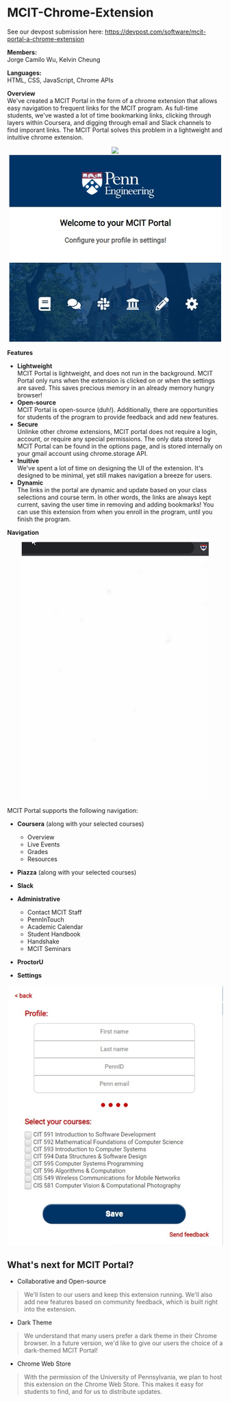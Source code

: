 # MCIT-Chrome-Extension
 
 See our devpost submission here: https://devpost.com/software/mcit-portal-a-chrome-extension
 
 **Members:**\
 Jorge Camilo Wu, Kelvin Cheung
 
 **Languages:**\
 HTML, CSS, JavaScript, Chrome APIs
 
 **Overview**\
 We've created a MCIT Portal in the form of a chrome extension that allows easy navigation to frequent links for the MCIT program. As full-time students, we've wasted a lot of time bookmarking links, clicking through layers within Coursera, and digging through email and Slack channels to find imporant links. The MCIT Portal solves this problem in a lightweight and intuitive chrome extension. 
 
 <p align="center">
 
 <img src="https://raw.githubusercontent.com/kelvinch9/MCIT-Chrome-Extension/master/images/extension_favicon.PNG?token=ANWOM6N7V7FBCYZZKCLFFRC6DC6VA">
 
  <img src="https://raw.githubusercontent.com/kelvinch9/MCIT-Chrome-Extension/master/images/welcome_msg.jpg?token=ANWOM6J4FEN2SWAEYCBSZCS6DC6WM">
 </p>
 
 **Features**
 
 * **Lightweight** \
    MCIT Portal is lightweight, and does not run in the background. MCIT Portal only runs when the extension is clicked on or when the settings are saved. This saves precious memory in an already memory hungry browser!
 * **Open-source** \
    MCIT Portal is open-source (duh!). Additionally, there are opportunities for students of the program to provide feedback and add new features.
 * **Secure** \
    Unlinke other chrome extensions, MCIT portal does not require a login, account, or require any special permissions. The only data stored by MCIT Portal can be found in the options page, and is stored internally on your gmail account using chrome.storage API. 
 * **Inuitive** \
    We've spent a lot of time on designing the UI of the extension. It's designed to be minimal, yet still makes navigation a breeze for users.
 * **Dynamic** \
    The links in the portal are dynamic and update based on your class selections and course term. In other words, the links are always kept current, saving the user time in removing and adding bookmarks! You can use this extension from when you enroll in the program, until you finish the program.
 
**Navigation**
<p align="center">
 
  <img src="https://github.com/kelvinch9/MCIT-Chrome-Extension/blob/master/images/MCIT%20Portal.gif?raw=true">

</p>

MCIT Portal supports the following navigation:
* **Coursera** (along with your selected courses)
  * Overview 
  * Live Events
  * Grades
  * Resources

* **Piazza** (along with your selected courses)
* **Slack**
* **Administrative**
  * Contact MCIT Staff
  * PennInTouch
  * Academic Calendar
  * Student Handbook
  * Handshake
  * MCIT Seminars
* **ProctorU**
* **Settings**

<p align="center">
 
  <img src="https://raw.githubusercontent.com/kelvinch9/MCIT-Chrome-Extension/master/images/options.jpg">

</p>

## What's next for MCIT Portal?
* Collaborative and Open-source
 > We'll listen to our users and keep this extension running. We'll also add new features based on community feedback, which is built right into the extension.
*  Dark Theme
> We understand that many users prefer a dark theme in their Chrome browser. In a future version, we'd like to give our users the choice of a dark-themed MCIT Portal!
* Chrome Web Store
> With the permission of the University of Pennsylvania, we plan to host this extension on the Chrome Web Store. This makes it easy for students to find, and for us to distribute updates.
